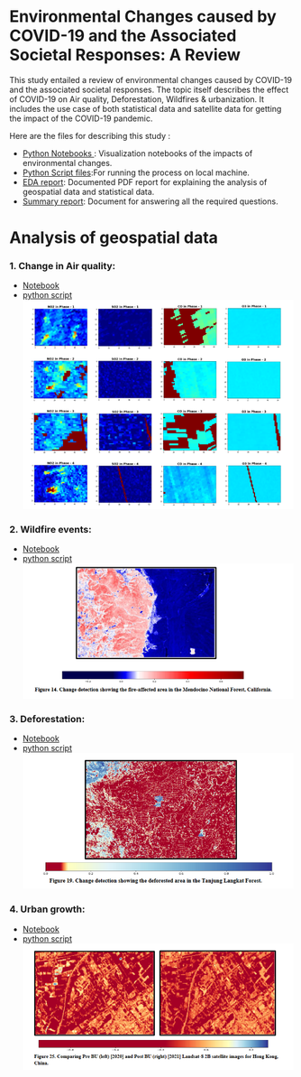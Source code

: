 # Environmental Changes caused by COVID-19 and the Associated Societal Responses: A Review 

This  study  entailed  a  review  of  environmental  changes  caused  by  COVID-19  and  the  associated 
societal responses. The topic itself describes the effect of COVID-19 on Air quality, Deforestation, Wildfires 
& urbanization. It includes the use case of both statistical data and satellite data for getting the impact of 
the  COVID-19  pandemic.

Here are the files for describing this study :
- [Python Notebooks ](https://github.com/deepalim100/-Environmental-Changes-caused-by-COVID-19-and-the-Associated-Societal-Responses/tree/main/Notebook) : Visualization notebooks of the impacts of environmental changes.
- [Python Script files](https://github.com/deepalim100/-Environmental-Changes-caused-by-COVID-19-and-the-Associated-Societal-Responses/tree/main/Python_scripts):For running the process on local machine.
- [EDA report](https://github.com/deepalim100/-Environmental-Changes-caused-by-COVID-19-and-the-Associated-Societal-Responses/blob/main/Environmental_changes_caused_by_COVID-19_and_the_associated_societal_responses.pdf): Documented PDF report for explaining the analysis of geospatial data and statistical data.
- [Summary report](https://github.com/deepalim100/-Environmental-Changes-caused-by-COVID-19-and-the-Associated-Societal-Responses/blob/main/Summary_Report.pdf): Document for answering all the required questions.

# Analysis of geospatial data
### 1. Change in Air quality:
- [Notebook](https://github.com/deepalim100/-Environmental-Changes-caused-by-COVID-19-and-the-Associated-Societal-Responses/blob/main/Notebook/Air_pollution.ipynb)
- [python script](https://github.com/deepalim100/-Environmental-Changes-caused-by-COVID-19-and-the-Associated-Societal-Responses/blob/main/Python_scripts/Air_pollution.py)
![](air_pollution.PNG)

### 2. Wildfire events:
- [Notebook](https://github.com/deepalim100/-Environmental-Changes-caused-by-COVID-19-and-the-Associated-Societal-Responses/blob/main/Notebook/Wildfire_events.ipynb)
- [python script](https://github.com/deepalim100/-Environmental-Changes-caused-by-COVID-19-and-the-Associated-Societal-Responses/blob/main/Python_scripts/Wildfire.py)
![](wildfire.PNG)

### 3. Deforestation:
- [Notebook](https://github.com/deepalim100/-Environmental-Changes-caused-by-COVID-19-and-the-Associated-Societal-Responses/blob/main/Notebook/Deforestation.ipynb)
- [python script](https://github.com/deepalim100/-Environmental-Changes-caused-by-COVID-19-and-the-Associated-Societal-Responses/blob/main/Python_scripts/Deforestation.py)
![](deforestation.PNG)

### 4. Urban growth:
- [Notebook](https://github.com/deepalim100/-Environmental-Changes-caused-by-COVID-19-and-the-Associated-Societal-Responses/blob/main/Notebook/urban_growth.ipynb)
- [python script](https://github.com/deepalim100/-Environmental-Changes-caused-by-COVID-19-and-the-Associated-Societal-Responses/blob/main/Python_scripts/Urban_growth.py)
![](urban.PNG)
